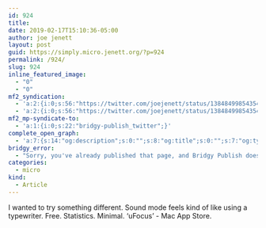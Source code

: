 ```yaml
---
id: 924
title: 
date: 2019-02-17T15:10:36-05:00
author: joe jenett
layout: post
guid: https://simply.micro.jenett.org/?p=924
permalink: /924/
slug: 924
inline_featured_image:
  - "0"
  - "0"
mf2_syndication:
  - 'a:2:{i:0;s:56:"https://twitter.com/joejenett/status/1384849985435471875";i:1;s:56:"https://twitter.com/joejenett/status/1097226855139209217";}'
  - 'a:2:{i:0;s:56:"https://twitter.com/joejenett/status/1384849985435471875";i:1;s:56:"https://twitter.com/joejenett/status/1097226855139209217";}'
mf2_mp-syndicate-to:
  - 'a:1:{i:0;s:22:"bridgy-publish_twitter";}'
complete_open_graph:
  - 'a:7:{s:14:"og:description";s:0:"";s:8:"og:title";s:0:"";s:7:"og:type";s:0:"";s:12:"twitter:card";s:7:"summary";s:15:"twitter:creator";s:0:"";s:19:"twitter:description";s:0:"";s:8:"og:image";s:0:"";}'
bridgy_error:
  - "Sorry, you've already published that page, and Bridgy Publish doesn't support updating existing posts. Details: https://github.com/snarfed/bridgy/issues/84"
categories:
  - micro
kind:
  - Article
---
```

I wanted to try something different. Sound mode feels kind of like using a typewriter. Free. Statistics. Minimal. ‘uFocus’ - Mac App Store.